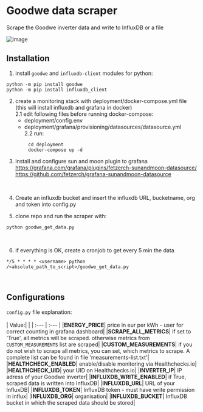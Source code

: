# Goodwe data scraper
Scrape the Goodwe inverter data and write to InfluxDB or a file
</br>

![image](https://user-images.githubusercontent.com/43645090/193848676-6417b82f-a626-43e9-b4ca-62280c377c99.png)




## Installation

1. install `goodwe` and `influxdb-client` modules for python:
```
python -m pip install goodwe
python -m pip install influxdb_client
```

2. create a monitoring stack with deployment/docker-compose.yml file (this will install influxdb and grafana in docker)</br>
  2.1 edit following files before running docker-compose:</br> 
    - deployment/config.env</br>
    - deployment/grafana/provisioning/datasources/datasource.yml</br>
  2.2 run:</br>
```
        cd deployment
        docker-compose up -d
```

3. install and configure sun and moon plugin to grafana
   https://grafana.com/grafana/plugins/fetzerch-sunandmoon-datasource/
   https://github.com/fetzerch/grafana-sunandmoon-datasource

</br>

4. Create an influxdb bucket and insert the influxdb URL, bucketname, org and token into config.py

5. clone repo and run the scraper with:
```
python goodwe_get_data.py
```
</br>

6. if everything is OK, create a cronjob to get every 5 min the data

```
*/5 * * * * <username> python /<absolute_path_to_script>/goodwe_get_data.py
```

</br>


## Configurations
`config.py` file explanation:</br>
</br>
| Value:| |
| :--- | :--- |
|**ENERGY_PRICE**| price in eur per kWh - user for correct counting in grafana dashboard|
|**SCRAPE_ALL_METRICS**| if set to 'True', all metrics will be scraped. otherwise metrics from `CUSTOM_MEASUREMENTS` list are scraped|
|**CUSTOM_MEASUREMENTS**| if you do not wish to scrape all metrics, you can set, which metrics to scrape. A complete list can be found in file 'measurements-list.txt'|
|**HEALTHCHECK_ENABLED**| enable/disable monitoring via Healthchecks.io|
|**HEALTHCHECK_UID**| your UID on Healthchecks.io|
|**INVERTER_IP**| IP adress of your Goodwe inverter|
|**INFLUXDB_WRITE_ENABLED**| if True, scraped data is written into InfluxDB|
|**INFLUXDB_URL**| URL of your InfluxDB|
|**INFLUXDB_TOKEN**| InfluxDB token - must have write permission in influx|
|**INFLUXDB_ORG**| organisation|
|**INFLUXDB_BUCKET**| InfluxDB bucket in which the scraped data should be stored|
